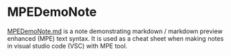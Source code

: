 # MPEDemoNote
[MPEDemoNote.md](MPEDemoNote.md) is a note demonstrating markdown / markdown preview enhanced (MPE) text syntax.
It is used as a cheat sheet when making notes in visual studio code (VSC) with MPE tool.
